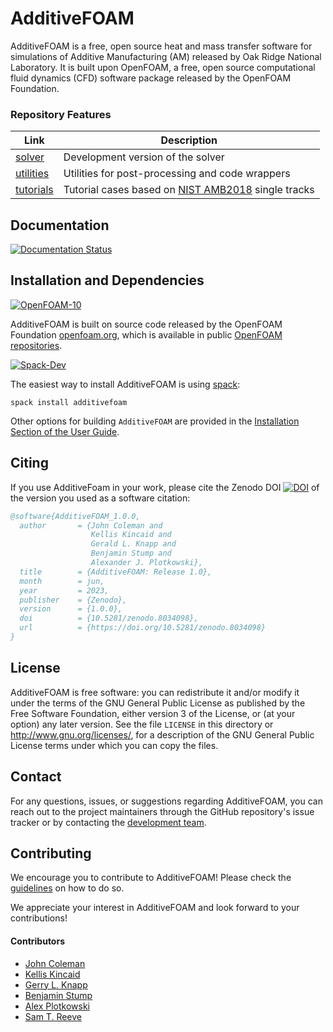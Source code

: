 # AdditiveFOAM
AdditiveFOAM is a free, open source heat and mass transfer software for simulations of Additive Manufacturing (AM) released by Oak Ridge National Laboratory. It is built upon OpenFOAM, a free, open source computational fluid dynamics (CFD) software package released by the OpenFOAM Foundation.

### Repository Features
| Link                                                | Description                              |
|-----------------------------------------------------------|------------------------------------------|
| [solver](applications/solvers/additiveFoam)               | Development version of the solver        |
| [utilities](applications/utilities)                       | Utilities for post-processing and code wrappers |
| [tutorials](tutorials)                                     | Tutorial cases based on [NIST AMB2018](https://www.nist.gov/ambench/amb2018-02-description) single tracks |

## Documentation
[![Documentation Status][docs-badge]][docs-url]

## Installation and Dependencies
[![OpenFOAM-10](https://img.shields.io/badge/OpenFOAM-10-blue.svg)](https://github.com/OpenFOAM/OpenFOAM-10)

AdditiveFOAM is built on source code released by the OpenFOAM Foundation [openfoam.org](https://openfoam.org/), which is available in public [OpenFOAM repositories](https://github.com/OpenFOAM).

[![Spack-Dev](https://img.shields.io/badge/Spack-Dev-blue.svg)](https://github.com/spack/spack)

The easiest way to install AdditiveFOAM is using [spack](https://spack.readthedocs.io/en/latest/):  
```
spack install additivefoam
```

Other options for building `AdditiveFOAM` are provided in the [Installation Section of the User Guide](https://ornl.github.io/AdditiveFOAM/docs/installation/#installation).

## Citing
If you use AdditiveFoam in your work, please cite the Zenodo DOI [![DOI](https://zenodo.org/badge/DOI/10.5281/zenodo.8034098.svg)](https://doi.org/10.5281/zenodo.8034098) of the version you used as a software citation:
```bibtex
@software{AdditiveFOAM_1.0.0,
  author       = {John Coleman and
                  Kellis Kincaid and
                  Gerald L. Knapp and
                  Benjamin Stump and
                  Alexander J. Plotkowski},
  title        = {AdditiveFOAM: Release 1.0},
  month        = jun,
  year         = 2023,
  publisher    = {Zenodo},
  version      = {1.0.0},
  doi          = {10.5281/zenodo.8034098},
  url          = {https://doi.org/10.5281/zenodo.8034098}
}
```

## License
AdditiveFOAM is free software: you can redistribute it and/or modify it under the terms of the GNU General Public License as published by the Free Software Foundation, either version 3 of the License, or (at your option) any later version. See the file `LICENSE` in this directory or http://www.gnu.org/licenses/, for a description of the GNU General Public License terms under which you can copy the files.

## Contact
For any questions, issues, or suggestions regarding AdditiveFOAM, you can reach out to the project maintainers through the GitHub repository's issue tracker or by contacting the [development team](#contributors).

## Contributing

We encourage you to contribute to AdditiveFOAM! Please check the
[guidelines](CONTRIBUTING.md) on how to do so.

We appreciate your interest in AdditiveFOAM and look forward to your contributions!

#### Contributors
- [John Coleman](https://www.ornl.gov/staff-profile/john-s-coleman)
- [Kellis Kincaid](https://www.ornl.gov/staff-profile/kellis-c-kincaid)
- [Gerry L. Knapp](https://www.ornl.gov/staff-profile/gerald-l-knapp)
- [Benjamin Stump](https://www.ornl.gov/staff-profile/benjamin-c-stump)
- [Alex Plotkowski](https://www.ornl.gov/staff-profile/alex-j-plotkowski)
- [Sam T. Reeve](https://www.ornl.gov/staff-profile/samuel-t-reeve)


[docs-badge]: https://img.shields.io/badge/docs-latest-brightgreen.svg
[docs-url]: https://ornl.github.io/AdditiveFOAM/
